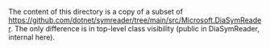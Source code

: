 The content of this directory is a copy of a subset of https://github.com/dotnet/symreader/tree/main/src/Microsoft.DiaSymReader.
The only difference is in top-level class visibility (public in DiaSymReader, internal here).
